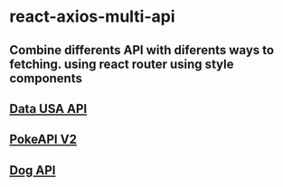 # react-axios-multi-api

Combine differents API with diferents ways to fetching.
using react router
using style components
-
[Data USA API](https://datausa.io/api/)
-
[PokeAPI V2](https://pokeapi.co/api/v2/)
-
[Dog API](https://dog.ceo/dog-api/documentation/)
-
